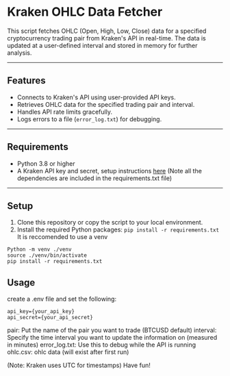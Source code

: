 # Kraken OHLC Data Fetcher

This script fetches OHLC (Open, High, Low, Close) data for a specified cryptocurrency trading pair from Kraken's API in real-time. The data is updated at a user-defined interval and stored in memory for further analysis.

---

## Features

- Connects to Kraken's API using user-provided API keys.
- Retrieves OHLC data for the specified trading pair and interval.
- Handles API rate limits gracefully.
- Logs errors to a file (`error_log.txt`) for debugging.

---

## Requirements

- Python 3.8 or higher
- A Kraken API key and secret, setup instructions [here](https://support.kraken.com/hc/en-us/articles/360000919966-How-to-create-an-API-key)
(Note all the dependencies are included in the requirements.txt file)

---

## Setup

1. Clone this repository or copy the script to your local environment.
2. Install the required Python packages:
   `pip install -r requirements.txt`
It is reccomended to use a venv
```
Python -m venv ./venv
source ./venv/bin/activate
pip install -r requirements.txt
```
## Usage

create a .env file and set the following:

```
api_key={your_api_key}
api_secret={your_api_secret}
```

pair: Put the name of the pair you want to trade (BTCUSD default)
interval: Specify the time interval you want to update the information on (measured in minutes)
error_log.txt: Use this to debug while the API is running
ohlc.csv: ohlc data (will exist after first run)

(Note: Kraken uses UTC for timestamps)
Have fun!
